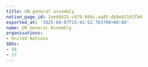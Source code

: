 ```yaml
---
title: UN general assembly
notion_page_id: 1eed6625-c679-80dc-aa85-db0e02101fb6
exported_at: '2025-08-07T15:41:52.763790+00:00'
name: UN General Assembly
organisations:
- United Nations
SDGs:
- 16
- 17
---
```


